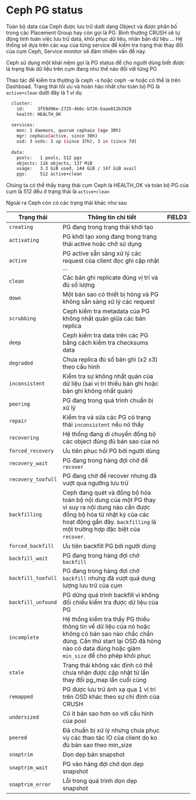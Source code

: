 # Ceph PG status

Toàn bộ data của Ceph được lưu trữ dưới dạng Object và được phân bố trong các Placement Group hay còn gọi là PG. Bình thường CRUSH sẽ tự động tính toán việc lưu trữ data, khôi phục dữ liệu, nhân bản dữ liệu ... Hệ thống sẽ dựa trên các `map` của từng service để kiểm tra trạng thái thay đổi của cụm Ceph, Service monitor sẽ đảm nhiệm vấn đề này. 

Ceph sử dụng một khái niệm gọi là PG status để cho người dùng biết được là trạng thái dữ liệu trên cụm đang như thế nào đối với từng PG 

Thao tác để kiểm tra thường là ceph -s hoặc ceph -w hoặc có thể là trên Dashboad. Trạng thái tối ưu và hoàn hảo nhất cho toàn bộ PG là `active+clean` dưới đây là 1 ví dụ 

```sh 
  cluster:
    id:     3f59d96e-2725-4b0c-b726-baae012b3928
    health: HEALTH_OK
 
  services:
    mon: 1 daemons, quorum cephaio (age 30h)
    mgr: cephaio(active, since 30h)
    osd: 3 osds: 3 up (since 37h), 3 in (since 7d)
 
  data:
    pools:   1 pools, 512 pgs
    objects: 116 objects, 137 MiB
    usage:   3.3 GiB used, 144 GiB / 147 GiB avail
    pgs:     512 active+clean

```

Chúng ta có thể thấy trạng thái cụm Ceph là HEALTH_OK và toàn bộ PG của cụm là 512 đều ở trạng thái là `active+clean`

Ngoài ra Ceph còn có các trạng thái khác như sau 

|Trạng thái|Thông tin chi tiết                             |FIELD3                                                       |
|----------|-----------------------------------------------|-------------------------------------------------------------|
|`creating`| PG đang trong trạng thái khởi tạo             |                                                             |
|`activating`| PG khởi tạo xong đang trong trạng thái active hoăc chờ sử dụng|                                                             |
|`active`  | PG active sẵn sàng xử lý các request của client đọc ghi cập nhật ... |                                                             |
|`clean`   | Các bản ghi replicate đúng vị trí và đủ số lượng|                                                             |
|`down`    | Một bản sao có thiết bị hỏng và PG không sẵn sàng xử lý các request|                                                             |
|`scrubbing`| Ceph kiểm tra metadata của PG không nhất quán giữa các bản replica|                                                             |
|`deep`    | Ceph kiểm tra data trên các PG bằng cách kiểm tra checksums data |                                                             |
|`degraded`| Chưa replica đủ số bản ghi (x2 x3) theo cấu hình |                                                             |
|`inconsistent`| Kiểm tra sự không nhất quán của dữ liệu (sai vị trí thiếu bản ghi hoặc bản ghi không nhất quán)|                                                             |
|`peering` | PG đang trong quá trình chuẩn bị xử lý        |                                                             |
|`repair`  | Kiểm tra và sửa các PG có trạng thái `inconsistent` nếu nó thấy |                                                             |
|`recovering`| Hệ thống đang di chuyển đồng bộ các object đúng đủ bản sao của nó |                                                             |
|`forced_recovery`| Ưu tiên phục hồi PG bởi người dùng            |                                                             |
|`recovery_wait`| PG đang trong hàng đợi chờ để `recover`       |                                                             |
|`recovery_toofull`| PG đang chờ để recover nhưng đã vượt qua ngưỡng lưu trữ |                                                             |
|`backfilling`| Ceph đang quét và đồng bộ hóa toàn bộ nội dung của một PG thay vì suy ra nội dung nào cần được đồng bộ hóa từ nhật ký của các hoạt động gần đây. `backfilling` là một trường hợp đặc biệt của `recover`.|                                                             |
|`forced_backfill`| Ưu tiên backfill PG bởi người dùng            |                                                             |
|`backfill_wait`| PG đang trong hàng đợi chờ `backfill`         |                                                             |
|`backfill_toofull`|  PG đang trong hàng đợi chờ `backfill` nhưng đã vượt quá dung lượng lưu trữ của cụm|                                                             |
|`backfill_unfound`| PG dừng quá trình backfill vì không đối chiếu kiểm tra được dữ liệu của PG|                                                             |
|`incomplete`| Hệ thống kiểm tra thấy PG thiếu thông tin về dữ liệu của nó hoặc không có bản sao nào chắc chắn đúng. Cần thử start lại OSD đã hỏng nào có data đúng hoặc giảm `min_size` để cho phép khôi phục|                                                             |
|`stale`   | Trạng thái không xác định có thể chưa nhận được cập nhật từ lần thay đổi pg_map lần cuối cùng |                                                             |
|`remapped`| PG được lưu trữ ánh xạ qua 1 vị trí trên OSD khác theo sự chỉ định của CRUSH|
|`undersized`| Có ít bản sao hơn so với cấu hình của pool    |                                                             |
|`peered`  | Đã chuẩn bị xử lý nhưng chưa phục vụ các thao tác IO của client do ko đủ bản sao theo min_size |                                                             |
|`snaptrim`| Dọn dẹp bản snapshot                          |                                                             |
|`snaptrim_wait`| PG vào hàng đợi chờ dọn dẹp snapshot          |                                                             |
|`snaptrim_error`| Lỗi trong quá trình dọn dẹp snapshot          |                                                             |
